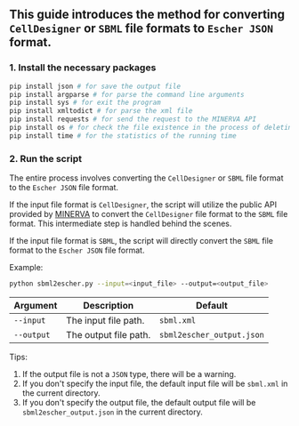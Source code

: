 ## This guide introduces the method for converting `CellDesigner` or `SBML` file formats to `Escher JSON` format.

### 1. Install the necessary packages

```bash
pip install json # for save the output file
pip install argparse # for parse the command line arguments
pip install sys # for exit the program
pip install xmltodict # for parse the xml file
pip install requests # for send the request to the MINERVA API
pip install os # for check the file existence in the process of deleting the temporary file
pip install time # for the statistics of the running time
```

### 2. Run the script

The entire process involves converting the `CellDesigner` or `SBML` file format to the `Escher JSON` file format.

If the input file format is `CellDesigner`, the script will utilize the public API provided by [MINERVA](https://minerva.pages.uni.lu/doc/api/16.4/index.html) to convert the `CellDesigner` file format to the `SBML` file format. This intermediate step is handled behind the scenes.

If the input file format is `SBML`, the script will directly convert the `SBML` file format to the `Escher JSON` file format.

Example:

```bash
python sbml2escher.py --input=<input_file> --output=<output_file>
```

| Argument         | Description            | Default                           |
|------------------|------------------------|-----------------------------------|
| `--input`        | The input file path.   | `sbml.xml`                |
| `--output`       | The output file path.  | `sbml2escher_output.json` |

Tips:

1. If the output file is not a `JSON` type, there will be a warning.
2. If you don't specify the input file, the default input file will be `sbml.xml` in the current directory.
3. If you don't specify the output file, the default output file will be `sbml2escher_output.json` in the
   current directory.
